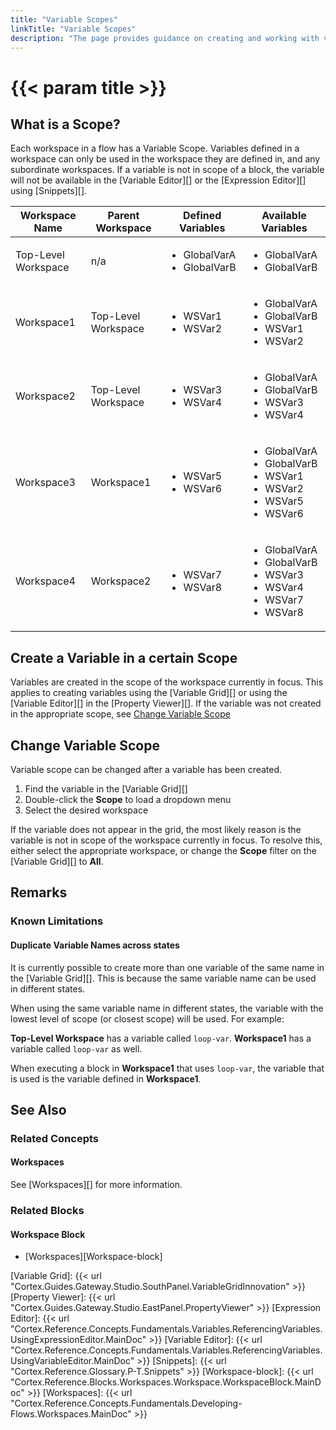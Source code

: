 ```yaml
---
title: "Variable Scopes"
linkTitle: "Variable Scopes"
description: "The page provides guidance on creating and working with variables in different scopes"
---
```

# {{< param title >}}

## What is a Scope?

Each workspace in a flow has a Variable Scope. Variables defined in a workspace can only be used in the workspace they are defined in, and any subordinate workspaces. If a variable is not in scope of a block, the variable will not be available in the [Variable Editor][] or the [Expression Editor][] using [Snippets][].

| Workspace Name | Parent Workspace | Defined Variables | Available Variables |
|----------------|------------------|-------------------|---------------------|
| Top-Level Workspace | n/a | <ul><li>GlobalVarA</li><li>GlobalVarB</li></ul> | <ul><li>GlobalVarA</li><li>GlobalVarB</li></ul> |
| Workspace1 | Top-Level Workspace | <ul><li>WSVar1</li><li>WSVar2</li></ul> | <ul><li>GlobalVarA</li><li>GlobalVarB</li><li>WSVar1</li><li>WSVar2</li></ul> |
| Workspace2 | Top-Level Workspace | <ul><li>WSVar3</li><li>WSVar4</li></ul> | <ul><li>GlobalVarA</li><li>GlobalVarB</li><li>WSVar3</li><li>WSVar4</li></ul> |
| Workspace3 | Workspace1 | <ul><li>WSVar5</li><li>WSVar6</li></ul> | <ul><li>GlobalVarA</li><li>GlobalVarB</li><li>WSVar1</li><li>WSVar2</li><li>WSVar5</li><li>WSVar6</li></ul> |
| Workspace4 | Workspace2 | <ul><li>WSVar7</li><li>WSVar8</li></ul> | <ul><li>GlobalVarA</li><li>GlobalVarB</li><li>WSVar3</li><li>WSVar4</li><li>WSVar7</li><li>WSVar8</li></ul> |

## Create a Variable in a certain Scope

Variables are created in the scope of the workspace currently in focus. This applies to creating variables using the [Variable Grid][] or using the [Variable Editor][] in the [Property Viewer][]. If the variable was not created in the appropriate scope, see [Change Variable Scope](#change-variable-scope)

## Change Variable Scope

Variable scope can be changed after a variable has been created.

1. Find the variable in the [Variable Grid][]
2. Double-click the **Scope** to load a dropdown menu
3. Select the desired workspace

If the variable does not appear in the grid, the most likely reason is the variable is not in scope of the workspace currently in focus. To resolve this, either select the appropriate workspace, or change the **Scope** filter on the [Variable Grid][] to **All**.

## Remarks

### Known Limitations

#### Duplicate Variable Names across states

It is currently possible to create more than one variable of the same name in the [Variable Grid][]. This is because the same variable name can be used in different states.

When using the same variable name in different states, the variable with the lowest level of scope (or closest scope) will be used. For example:

**Top-Level Workspace** has a variable called `loop-var`. **Workspace1** has a variable called `loop-var` as well.

When executing a block in **Workspace1** that uses `loop-var`, the variable that is used is the variable defined in **Workspace1**.

## See Also

### Related Concepts

#### Workspaces

See [Workspaces][] for more information.

### Related Blocks

#### Workspace Block

- [Workspaces][Workspace-block]

[Variable Grid]: {{< url "Cortex.Guides.Gateway.Studio.SouthPanel.VariableGridInnovation" >}}
[Property Viewer]: {{< url "Cortex.Guides.Gateway.Studio.EastPanel.PropertyViewer" >}}
[Expression Editor]: {{< url "Cortex.Reference.Concepts.Fundamentals.Variables.ReferencingVariables.UsingExpressionEditor.MainDoc" >}}
[Variable Editor]: {{< url "Cortex.Reference.Concepts.Fundamentals.Variables.ReferencingVariables.UsingVariableEditor.MainDoc" >}}
[Snippets]: {{< url "Cortex.Reference.Glossary.P-T.Snippets" >}}
[Workspace-block]: {{< url "Cortex.Reference.Blocks.Workspaces.Workspace.WorkspaceBlock.MainDoc" >}}
[Workspaces]: {{< url "Cortex.Reference.Concepts.Fundamentals.Developing-Flows.Workspaces.MainDoc" >}}